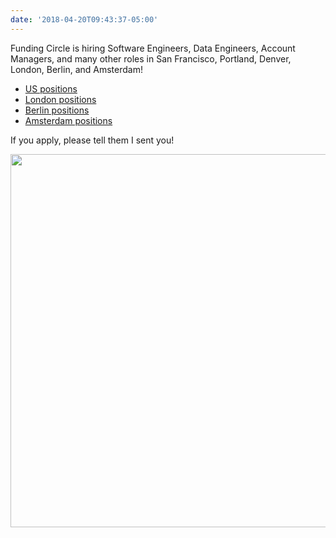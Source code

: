 ```yaml
---
date: '2018-04-20T09:43:37-05:00'
---
```

Funding Circle is hiring Software Engineers, Data Engineers, Account Managers, and many other roles in San Francisco, Portland, Denver, London, Berlin, and Amsterdam!

* [US positions](https://www.fundingcircle.com/us/about/careers/)
* [London positions](https://careers.fundingcircle.com)
* [Berlin positions](https://www.fundingcircle.com/de/careers)
* [Amsterdam positions](https://www.fundingcircle.com/nl/careers)

If you apply, please tell them I sent you!

<img src="uploads/2018/7db1a075bf.jpg" width="600" height="597" />
